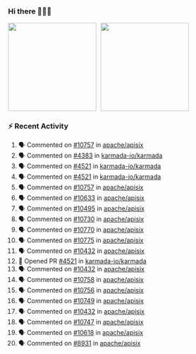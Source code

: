 ### Hi there 👋👋👋

<div style="display: flex; gap: 10px;">
  <img height="200px" src="https://github-readme-stats.vercel.app/api?username=Vacant2333&show_icons=true&theme=flag-india&count_private=true&hide_rank=true&include_all_commits=true">
  <img height="200px" src="https://github-readme-stats.vercel.app/api/top-langs/?username=Vacant2333&layout=donut">
</div>

### :zap: Recent Activity

<!--START_SECTION:activity-->
1. 🗣 Commented on [#10757](https://github.com/apache/apisix/issues/10757#issuecomment-1882878139) in [apache/apisix](https://github.com/apache/apisix)
2. 🗣 Commented on [#4383](https://github.com/karmada-io/karmada/pull/4383#issuecomment-1881385759) in [karmada-io/karmada](https://github.com/karmada-io/karmada)
3. 🗣 Commented on [#4521](https://github.com/karmada-io/karmada/pull/4521#issuecomment-1881370658) in [karmada-io/karmada](https://github.com/karmada-io/karmada)
4. 🗣 Commented on [#4521](https://github.com/karmada-io/karmada/pull/4521#issuecomment-1880938504) in [karmada-io/karmada](https://github.com/karmada-io/karmada)
5. 🗣 Commented on [#10757](https://github.com/apache/apisix/issues/10757#issuecomment-1880751954) in [apache/apisix](https://github.com/apache/apisix)
6. 🗣 Commented on [#10633](https://github.com/apache/apisix/issues/10633#issuecomment-1880736373) in [apache/apisix](https://github.com/apache/apisix)
7. 🗣 Commented on [#10495](https://github.com/apache/apisix/issues/10495#issuecomment-1880729914) in [apache/apisix](https://github.com/apache/apisix)
8. 🗣 Commented on [#10730](https://github.com/apache/apisix/issues/10730#issuecomment-1880581098) in [apache/apisix](https://github.com/apache/apisix)
9. 🗣 Commented on [#10770](https://github.com/apache/apisix/issues/10770#issuecomment-1880496952) in [apache/apisix](https://github.com/apache/apisix)
10. 🗣 Commented on [#10775](https://github.com/apache/apisix/issues/10775#issuecomment-1880490213) in [apache/apisix](https://github.com/apache/apisix)
11. 🗣 Commented on [#10432](https://github.com/apache/apisix/issues/10432#issuecomment-1880109143) in [apache/apisix](https://github.com/apache/apisix)
12. 💪 Opened PR [#4521](https://github.com/karmada-io/karmada/pull/4521) in [karmada-io/karmada](https://github.com/karmada-io/karmada)
13. 🗣 Commented on [#10432](https://github.com/apache/apisix/issues/10432#issuecomment-1878226131) in [apache/apisix](https://github.com/apache/apisix)
14. 🗣 Commented on [#10758](https://github.com/apache/apisix/issues/10758#issuecomment-1878210748) in [apache/apisix](https://github.com/apache/apisix)
15. 🗣 Commented on [#10756](https://github.com/apache/apisix/issues/10756#issuecomment-1878209867) in [apache/apisix](https://github.com/apache/apisix)
16. 🗣 Commented on [#10749](https://github.com/apache/apisix/issues/10749#issuecomment-1876675429) in [apache/apisix](https://github.com/apache/apisix)
17. 🗣 Commented on [#10432](https://github.com/apache/apisix/issues/10432#issuecomment-1875090267) in [apache/apisix](https://github.com/apache/apisix)
18. 🗣 Commented on [#10747](https://github.com/apache/apisix/issues/10747#issuecomment-1875054593) in [apache/apisix](https://github.com/apache/apisix)
19. 🗣 Commented on [#10618](https://github.com/apache/apisix/issues/10618#issuecomment-1873817624) in [apache/apisix](https://github.com/apache/apisix)
20. 🗣 Commented on [#8931](https://github.com/apache/apisix/issues/8931#issuecomment-1873723865) in [apache/apisix](https://github.com/apache/apisix)
<!--END_SECTION:activity-->
